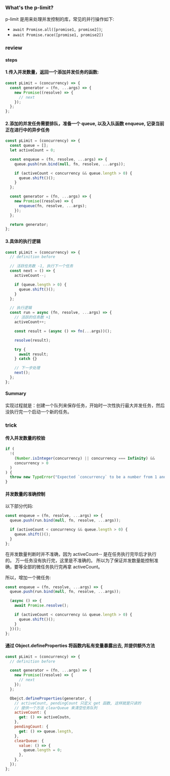 ### What's the p-limit?

p-limit 是用来处理并发控制的库，常见的并行操作如下:

- `await Promise.all([promise1, promise2])`;
- `await Promise.race([promise1, promise2])`

### review

#### steps

#### 1.传入并发数量，返回一个添加并发任务的函数:

```js
const pLimit = (concurrency) => {
  const generator = (fn, ...args) => {
    new Promise((resolve) => {
      // next
    });
  };
};
```

#### 2.添加的并发任务需要排队，准备一个 queue, 以及入队函数 enqueue, 记录当前正在进行中的异步任务

```js
const pLimit = (concurrency) => {
  const queue = [];
  let activeCount = 0;

  const enqueue = (fn, resolve, ...args) => {
    queue.push(run.bind(null, fn, resolve, ...args));

    if (activeCount < concurrency && queue.length > 0) {
      queue.shift()();
    }
  };

  const generator = (fn, ...args) => {
    new Promise((resolve) => {
      enqueue(fn, resolve, ...args);
    });
  };

  return generator;
};
```

#### 3.具体的执行逻辑

```js
const pLimit = (concurrency) => {
  // definition before

  // 活跃任务数 -1, 执行下一个任务
  const next = () => {
    activeCount--;

    if (queue.length > 0) {
      queue.shift()();
    }
  };

  // 执行逻辑
  const run = async (fn, resolve, ...args) => {
    // 活跃的任务数 +1
    activeCount++;

    const result = (async () => fn(...args))();

    resolve(result);

    try {
      await result;
    } catch {}

    // 下一步处理
    next();
  };
};
```

#### Summary

实现过程就是：创建一个队列来保存任务，开始时一次性执行最大并发任务，然后没执行完一个启动一个新的任务。

### trick

#### 传入并发数量的校验

```js
if (
  !(
    (Number.isInteger(concurrency) || concurrency === Infinity) &&
    concurrency > 0
  )
) {
  throw new TypeError("Expected `concurrency` to be a number from 1 and up");
}
```

#### 并发数量的准确控制

以下部分代码:

```js
const enqueue = (fn, resolve, ...args) => {
  queue.push(run.bind(null, fn, resolve, ...args));

  if (activeCount < concurrency && queue.length > 0) {
    queue.shift()();
  }
};
```

在并发数量判断时并不准确，因为 activeCount-- 是在任务执行完毕后才执行的。
万一任务没有执行完，这里是不准确的。
所以为了保证并发数量能控制准确，要等全部的微任务执行完再拿 activeCount。

所以，增加一个微任务:

```js
const enqueue = (fn, resolve, ...args) => {
  queue.push(run.bind(null, fn, resolve, ...args));

  (async () => {
    await Promise.resolve();

    if (activeCount < concurrency && queue.length > 0) {
      queue.shift()();
    }
  })();
};
```

#### 通过 Object.defineProperties 将函数内私有变量暴露出去, 并提供额外方法

```js
const pLimit = (concurrency) => {
  // definition before

  const generator = (fn, ...args) => {
    new Promise((resolve) => {
      // next
    });
  };

  Obejct.defineProperties(generator, {
    // activeCount, pendingCount 只定义 get 函数, 这样就是只读的
    // 提供一个方法 clearQueue 来清空任务队列
    activeCount: {
      get: () => activeCoutn,
    },
    pendingCount: {
      get: () => queue.length,
    },
    clearQueue: {
      value: () => {
        queue.length = 0;
      },
    },
  });
};
```
